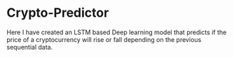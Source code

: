 # Crypto-Predictor
Here I have created an LSTM based Deep learning model that predicts if the price of a cryptocurrency will rise or fall depending on the previous sequential data. 
